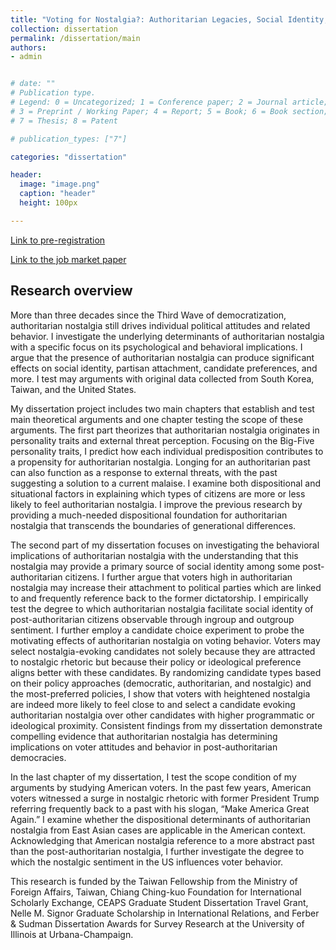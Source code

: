 ```yaml
---
title: "Voting for Nostalgia?: Authoritarian Legacies, Social Identity, and Political Behavior in Post-Authoritarian Democracies"
collection: dissertation
permalink: /dissertation/main
authors: 
- admin


# date: ""
# Publication type.
# Legend: 0 = Uncategorized; 1 = Conference paper; 2 = Journal article;
# 3 = Preprint / Working Paper; 4 = Report; 5 = Book; 6 = Book section;
# 7 = Thesis; 8 = Patent

# publication_types: ["7"]

categories: "dissertation"

header:
  image: "image.png"
  caption: "header"
  height: 100px

---
```

[Link to pre-registration](https://osf.io/2uzg3)

[Link to the job market paper](https://www.dropbox.com/s/f2jqnlobuey8flk/Voting%20for%20Nostalgia.pdf?dl=0)

## Research overview 
More than three decades since the Third Wave of democratization, authoritarian nostalgia still drives individual political attitudes and related behavior. I investigate the underlying determinants of authoritarian nostalgia with a specific focus on its psychological and behavioral implications. I argue that the presence of authoritarian nostalgia can produce significant effects on social identity, partisan attachment, candidate preferences, and more. I test may arguments with original data collected from South Korea, Taiwan, and the United States. 

My dissertation project includes two main chapters that establish and test main theoretical arguments and one chapter testing the scope of these arguments. The first part theorizes that authoritarian nostalgia originates in personality traits and external threat perception. Focusing on the Big-Five personality traits, I predict how each individual predisposition contributes to a propensity for authoritarian nostalgia. Longing for an authoritarian past can also function as a response to external threats, with the past suggesting a solution to a current malaise. I examine both dispositional and situational factors in explaining which types of citizens are more or less likely to feel authoritarian nostalgia. I improve the previous research by providing a much-needed dispositional foundation for authoritarian nostalgia that transcends the boundaries of generational differences. 

The second part of my dissertation focuses on investigating the behavioral implications of authoritarian nostalgia with the understanding that this nostalgia may provide a primary source of social identity among some post-authoritarian citizens. I further argue that voters high in authoritarian nostalgia may increase their attachment to political parties which are linked to and frequently reference back to the former dictatorship. I empirically test the degree to which authoritarian nostalgia facilitate social identity of post-authoritarian citizens observable through ingroup and outgroup sentiment. I further employ a candidate choice experiment to probe the motivating effects of authoritarian nostalgia on voting behavior. Voters may select nostalgia-evoking candidates not solely because they are attracted to nostalgic rhetoric but because their policy or ideological preference aligns better with these candidates. By randomizing candidate types based on their policy approaches (democratic, authoritarian, and nostalgic) and the most-preferred policies, I show that voters with heightened nostalgia are indeed more likely to feel close to and select a candidate evoking authoritarian nostalgia over other candidates with higher programmatic or ideological proximity. Consistent findings from my dissertation demonstrate compelling evidence that authoritarian nostalgia has determining implications on voter attitudes and behavior in post-authoritarian democracies. 

In the last chapter of my dissertation, I test the scope condition of my arguments by studying American voters. In the past few years, American voters witnessed a surge in nostalgic rhetoric with former President Trump referring frequently back to a past with his slogan, “Make America Great Again.” I examine whether the dispositional determinants of authoritarian nostalgia from East Asian cases are applicable in the American context. Acknowledging that American nostalgia reference to a more abstract past than the post-authoritarian nostalgia, I further investigate the degree to which the nostalgic sentiment in the US influences voter behavior. 

This research is funded by the Taiwan Fellowship from the Ministry of Foreign Affairs, Taiwan, Chiang Ching-kuo Foundation for International Scholarly Exchange, CEAPS Graduate Student Dissertation Travel Grant, Nelle M. Signor Graduate	Scholarship in International Relations, and Ferber & Sudman Dissertation Awards for Survey Research at the University of Illinois at Urbana-Champaign.


